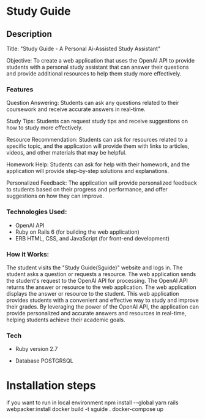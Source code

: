 # Study Guide

## Description

Title: "Study Guide - A Personal Ai-Assisted Study Assistant"

Objective: To create a web application that uses the OpenAI API to provide students with a personal study assistant that can answer their questions and provide additional resources to help them study more effectively.

### Features

Question Answering: Students can ask any questions related to their coursework and receive accurate answers in real-time.

Study Tips: Students can request study tips and receive suggestions on how to study more effectively.

Resource Recommendation: Students can ask for resources related to a specific topic, and the application will provide them with links to articles, videos, and other materials that may be helpful.

Homework Help: Students can ask for help with their homework, and the application will provide step-by-step solutions and explanations.

Personalized Feedback: The application will provide personalized feedback to students based on their progress and performance, and offer suggestions on how they can improve.

### Technologies Used:

-   OpenAI API
-   Ruby on Rails 6 (for building the web application)
-   ERB HTML, CSS, and JavaScript (for front-end development)

### How it Works:

The student visits the "Study Guide(Sguide)" website and logs in.
The student asks a question or requests a resource.
The web application sends the student's request to the OpenAI API for processing.
The OpenAI API returns the answer or resource to the web application.
The web application displays the answer or resource to the student.
This web application provides students with a convenient and effective way to study and improve their grades. By leveraging the power of the OpenAI API, the application can provide personalized and accurate answers and resources in real-time, helping students achieve their academic goals.

### Tech

-   Ruby version 2.7

-   Database POSTGRSQL

# Installation steps

if you want to run in local environment
npm install --global yarn
rails webpacker:install
docker build -t sguide .
docker-compose up
